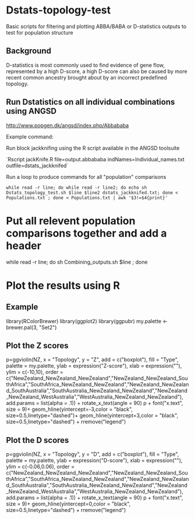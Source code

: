 # Dstats-topology-test
Basic scripts for filtering and plotting ABBA/BABA or D-statistics outputs to test for population structure

## Background
D-statistics is most commonly used to find evidence of gene flow, represented by a high D-score, a high D-score can also be caused by more recent common ancestry brought about by an incorrect predefined topology. 

## Run Dstatistics on all individual combinations using ANGSD 
http://www.popgen.dk/angsd/index.php/Abbababa

Example command: 

Run block jackknifing using the R script available in the ANGSD toolsuite

´Rscript jackKnife.R file=output.abbababa indNames=Individual_names.txt outfile=dstats_jackknifed´

Run a loop to produce commands for all "population" comparisons

`while read -r line; do while read -r line2; do echo sh Dstats_topology_test.sh $line $line2 dstats_jackknifed.txt; done < Populations.txt ; done < Populations.txt | awk '$3!=$4{print}'`

# Put all relevent population comparisons together and add a header
while read -r line; do sh Combining_outputs.sh $line ; done


# Plot the results using R
## Example

library(RColorBrewer)
library(ggplot2)
library(ggpubr)
my.palette <- brewer.pal(3, "Set2")

## Plot the Z scores
p=ggviolin(NZ,
           x = "Topology",
           y = "Z",
           add = c("boxplot"),
           fill = "Type",
           palette = my.palette,
           ylab = expression("Z-score"),
           xlab = expression(""),
           ylim = c(-10,10),
           order = c("NewZealand_NewZealand_NewZealand","NewZealand_NewZealand_SouthAfrica","SouthAfrica_NewZealand_NewZealand","NewZealand_NewZealand_SouthAustralia","SouthAustralia_NewZealand_NewZealand","NewZealand_NewZealand_WestAustralia","WestAustralia_NewZealand_NewZealand"),
           add.params = list(alpha = .1)) + rotate_x_text(angle = 90)
p + font("x.text", size = 9)+ geom_hline(yintercept=-3,color = "black", size=0.5,linetype="dashed")+ geom_hline(yintercept=3,color = "black", size=0.5,linetype="dashed") + rremove("legend")

## Plot the D scores
p=ggviolin(NZ,
           x = "Topology",
           y = "D",
           add = c("boxplot"),
           fill = "Type",
           palette = my.palette,
           ylab = expression("D-score"),
           xlab = expression(""),
           ylim = c(-0.06,0.06),
           order = c("NewZealand_NewZealand_NewZealand","NewZealand_NewZealand_SouthAfrica","SouthAfrica_NewZealand_NewZealand","NewZealand_NewZealand_SouthAustralia","SouthAustralia_NewZealand_NewZealand","NewZealand_NewZealand_WestAustralia","WestAustralia_NewZealand_NewZealand"),
           add.params = list(alpha = .1)) + rotate_x_text(angle = 90)
p + font("x.text", size = 9)+ geom_hline(yintercept=0,color = "black", size=0.5,linetype="dashed") + rremove("legend")
